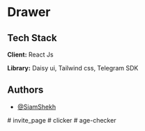 
# Drawer 











## Tech Stack

**Client:** React Js

**Library:** Daisy ui, Tailwind css, Telegram SDK


## Authors

- [@SiamShekh](https://www.github.com/SiamShekh)

#   i n v i t e _ p a g e  
 #   c l i c k e r  
 #   a g e - c h e c k e r  
 